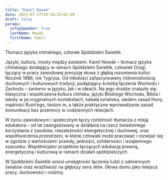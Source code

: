 ```yaml
---
title: "Kamil Nowak"
date: 2022-07-27T20:56:25+02:00
draft: false
params:
  isTopSpeaker: true
  lastName: Nowak
  firstName: Kamil
---
```


Tłumacz języka chińskiego, członek Spółdzielni Świetlik

Języki, kultura, mosty między światami. Kamil Nowak – tłumacz języka chińskiego działający w ramach Spółdzielni Świetlik, człowiek Drogi, łączący w pracy zawodowej precyzję słowa z głębią rozumienia kultur. Rocznik 1986, rok Tygrysa. Od młodości zafascynowany różnorodnością duchowych i kulturowych tradycji, podążający ścieżką łączenia Wschodu i Zachodu – zarówno w języku, jak i w ideach. Na jego drodze znalazły się: klasyczna i współczesna kultura chińska, języki Bliskiego Wschodu, Biblia i teksty w jej oryginalnych kontekstach, kabała luriańska, siedem zasad Huny, mądrości Rumi’ego, taoizm m, a także praktyczne wprowadzanie zasad komunikacji bez przemocy w codziennych relacjach.

W życiu zawodowym i społecznym łączy rzetelność tłumacza z misją edukatora – od lat zaangażowany w działania na rzecz świadomego korzystania z zasobów, niezależności energetycznej i duchowej, oraz współtworzenia przestrzeni, w której człowiek może pracować i rozwijać się w zgodzie z wartościami: prawdy, jedności, solidarności i wzajemnego szacunku. Współinicjator projektów łączących edukację prawną, energetyczną i kulturową w ramach działań spółdzielczych.

W Spółdzielni Świetlik wnosi umiejętność łączenia ludzi z odmiennych światów oraz wrażliwość na głębszy sens słów. Głowa domu jako miejsca pracy, duchowości i rodziny.